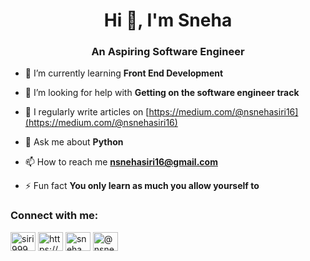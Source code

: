 <h1 align="center">Hi 👋, I'm Sneha</h1>
<h3 align="center">An Aspiring Software Engineer</h3>




- 🌱 I’m currently learning **Front End Development**

- 🤝 I’m looking for help with **Getting on the software engineer track**

- 📝 I regularly write articles on [https://medium.com/@nsnehasiri16](https://medium.com/@nsnehasiri16)

- 💬 Ask me about **Python**

- 📫 How to reach me **nsnehasiri16@gmail.com**

- ⚡ Fun fact **You only learn as much you allow yourself to**



<h3 align="left">Connect with me:</h3>
<p align="left">
<a href="https://dev.to/siri999" target="blank"><img align="center" src="https://raw.githubusercontent.com/rahuldkjain/github-profile-readme-generator/master/src/images/icons/Social/devto.svg" alt="siri999" height="30" width="40" /></a>
<a href="https://linkedin.com/in/https://www.linkedin.com/in/snehasirinagabathula/" target="blank"><img align="center" src="https://raw.githubusercontent.com/rahuldkjain/github-profile-readme-generator/master/src/images/icons/Social/linked-in-alt.svg" alt="https://www.linkedin.com/in/snehasirinagabathula/" height="30" width="40" /></a>
<a href="https://medium.com/sneha" target="blank"><img align="center" src="https://raw.githubusercontent.com/rahuldkjain/github-profile-readme-generator/master/src/images/icons/Social/medium.svg" alt="sneha" height="30" width="40" /></a>
<a href="https://www.hackerrank.com/@nsnehasiri" target="blank"><img align="center" src="https://raw.githubusercontent.com/rahuldkjain/github-profile-readme-generator/master/src/images/icons/Social/hackerrank.svg" alt="@nsnehasiri" height="30" width="40" /></a>
</p>


